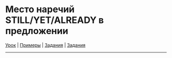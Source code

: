 # Место наречий STILL/YET/ALREADY в предложении

[Урок](https://youtu.be/aqxr-ruIIxo) | [Примеры](https://youtu.be/Hg9sbTTdBpE) | [Задания](http://ok-tests.ru/unit-95-red/) | [Задания](http://okaudio.ru/grammar94-1)

---